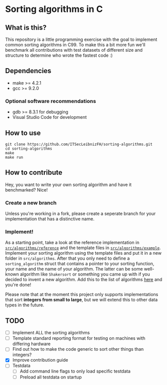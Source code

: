 # Sorting algorithms in C

## What is this?
This repository is a little programming exercise with the goal to implement common sorting algorithms in C99. To make this a bit more fun we'll benchmark all contributions with test datasets of different size and structure to determine who wrote the fastest code :)

## Dependencies
- make >= 4.2.1
- gcc >= 9.2.0
### Optional software recommendations
- gdb >= 8.3.1 for debugging
- Visual Studio Code for development

## How to use
```
git clone https://github.com/ITSecLeibnizFH/sorting-algorithms.git
cd sorting-algorithms
make
make run
```

## How to contribute
Hey, you want to write your own sorting algorithm and have it benchmarked? Nice!

### Create a new branch
Unless you're working in a fork, please create a seperate branch for your implementation that has a distinctive name.

### Implement!
As a starting point, take a look at the reference implementation in [`src/algorithms/reference`](https://github.com/ITSecLeibnizFH/sorting-algorithms/tree/master/src/algorithms/reference) and the template files in [`src/algorithms/example`](https://github.com/ITSecLeibnizFH/sorting-algorithms/tree/master/src/algorithms/example). Implement your sorting algorithm using the template files and put it in a new folder in `src/algorithms`. After that you only need to define a `sorting_algorithm` struct that contains a pointer to your sorting function, your name and the name of your algorithm. The latter can be some well-known algorithm like `Shakersort` or something you came up with if you decided to invent a new algorithm. Add this to the list of algorithms [here](https://github.com/ITSecLeibnizFH/sorting-algorithms/tree/master/src/algos.h#L8) and you're done!

Please note that at the moment this project only supports implementations that sort **integers from small to large**, but we will extend this to other data types in the future.

## TODO
- [ ] Implement ALL the sorting algorithms
- [ ] Template standard reporting format for testing on machines with differing hardware
- [ ] Find out how to make the code generic to sort other things than integers?
- [x] Improve contribution guide
- [ ] Testdata
  - [ ] Add command line flags to only load specific testdata
  - [ ] Preload all testdata on startup